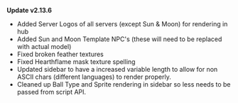 **Update v2.13.6**

- Added Server Logos of all servers (except Sun & Moon) for rendering in hub
- Added Sun and Moon Template NPC's (these will need to be replaced with actual model)
- Fixed broken feather textures
- Fixed Hearthflame mask texture spelling
- Updated sidebar to have a increased variable length to allow for non ASCII chars (different languages) to render properly.
- Cleaned up Ball Type and Sprite rendering in sidebar so less needs to be passed from script API.